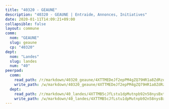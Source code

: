 ```yaml
---
title: "40320 - GEAUNE"
description: "40320 - GEAUNE | Entraide, Annonces, Initiatives"
date: 2020-01-11T14:09:21+09:00
collapsible: false
layout: commune
comm:
  nom: "GEAUNE"
  slug: geaune
  cp: "40320"
dept:
  nom: "Landes"
  slug: landes
  num: "40"
peerpad:
  comm:
    read_path: /r/markdown/40320_geaune/4XTTMEDeJf2epPM4gZQ79HR1a8ZdRzqupKHVjj6E8iv2tRHGV
    write_path: /w/markdown/40320_geaune/4XTTMEDeJf2epPM4gZQ79HR1a8ZdRzqupKHVjj6E8iv2tRHGV-K3TgUZjX83sJky3c2pYjy4u771amqPeafn5rmk4xWsw4JHVyDD1G4JPsQrzviWjVkrdhmmpw4KFGsEMt86MjEd72WRTGnRFsQZq2T6g5JkTFLRZZxd4rPBGUeviDFXAykMLVKrAu
  dept:
    read_path: /r/markdown/40_landes/4XTTMB5cJfLstu1dpMutnpb92n58nysBxt2LvNHp8iFa2he7h
    write_path: /w/markdown/40_landes/4XTTMB5cJfLstu1dpMutnpb92n58nysBxt2LvNHp8iFa2he7h-K3TgUvrqNj5GqBsxRXbDQxXTucun7uHSVZWT5C8CgQNaESTTE4cfR63JCubPGiKkKruc9dwpRJsb8aWPbJoGCdC5JVr33cPSqpb1rkjpoPrBPEdrj3zMya2yHWSYgr5GG1nyDstK
---
```


